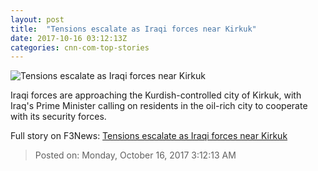 ```yaml
---
layout: post
title:  "Tensions escalate as Iraqi forces near Kirkuk"
date: 2017-10-16 03:12:13Z
categories: cnn-com-top-stories
---
```


![Tensions escalate as Iraqi forces near Kirkuk](http://cdn.cnn.com/cnnnext/dam/assets/170929141206-kirkuk-8-super-tease.jpg)

Iraqi forces are approaching the Kurdish-controlled city of Kirkuk, with Iraq's Prime Minister calling on residents in the oil-rich city to cooperate with its security forces.


Full story on F3News: [Tensions escalate as Iraqi forces near Kirkuk](http://www.f3nws.com/n/G3nUdF)

> Posted on: Monday, October 16, 2017 3:12:13 AM
